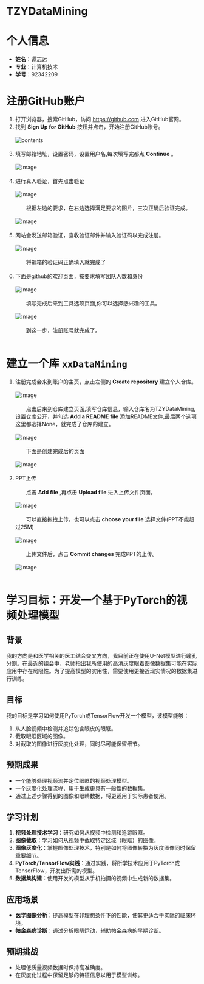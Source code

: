 # TZYDataMining
# 个人信息
- **姓名**：谭志远
- **专业**：计算机技术
- **学号**：92342209
# 注册GitHub账户
1. 打开浏览器，搜索GitHub，访问 https://github.com 进入GitHub官网。
2. 找到 **Sign Up for GitHub** 按钮并点击，开始注册GitHub账号。<br /><br />
![contents](image/signup.png)<br /><br />
3. 填写邮箱地址，设置密码，设置用户名,每次填写完都点 **Continue** 。<br /><br />
![image](image/enroll.png)<br /><br />
4. 进行真人验证，首先点击验证<br /><br />
![image](image/verify.png)<br /><br />
&emsp;&emsp;根据左边的要求，在右边选择满足要求的图片，三次正确后验证完成。<br /><br />
![image](image/people.png)<br /><br />
5. 网站会发送邮箱验证，查收验证邮件并输入验证码以完成注册。<br /><br />
![image](image/yanzheng.png)<br /><br />
&emsp;&emsp;将邮箱的验证码正确填入就完成了<br /><br />
6. 下面是github的欢迎页面，按要求填写团队人数和身份<br /><br />
![image](image/choose.png)<br /><br />
&emsp;&emsp;填写完成后来到工具选项页面,你可以选择感兴趣的工具。<br /><br />
![image](image/tools.png)<br /><br />
&emsp;&emsp;到这一步，注册账号就完成了。<br /><br />
# 建立一个库 `xxDataMining`
1. 注册完成会来到账户的主页，点击左侧的 **Create repository** 建立个人仓库。<br /><br />
![image](image/chuangjian.png)<br /><br />
&emsp;&emsp;点击后来到仓库建立页面,填写仓库信息，输入仓库名为TZYDataMining,设置仓库公开，并勾选 **Add a README file** 添加README文件,最后两个选项这里都选择None，就完成了仓库的建立。<br /><br />
![image](image/cangku.png)<br /><br />
&emsp;&emsp;下面是创建完成后的页面<br /><br />
![image](image/diyicijianwan.png)<br /><br />
2. PPT上传<br /><br />
&emsp;&emsp;点击 **Add file** ,再点击 **Upload file** 进入上传文件页面。<br /><br />
![image](image/upload.png)<br /><br />
&emsp;&emsp;可以直接拖拽上传，也可以点击 **choose your file** 选择文件(PPT不能超过25M)<br /><br />
![image](image/choosefile.png)<br /><br />
&emsp;&emsp;上传文件后，点击 **Commit changes** 完成PPT的上传。<br /><br />
![image](image/wancheng.png)<br /><br />
# 学习目标：开发一个基于PyTorch的视频处理模型

## 背景
我的方向是和医学相关的医工结合交叉方向，我目前正在使用U-Net模型进行瞳孔分割。在最近的组会中，老师指出我所使用的高清灰度眼着图像数据集可能在实际应用中存在局限性。为了提高模型的实用性，需要使用更接近现实情况的数据集进行训练。

## 目标
我的目标是学习如何使用PyTorch或TensorFlow开发一个模型，该模型能够：

1. 从人脸视频中检测并追踪包含眼皮的眼眶。
2. 截取眼眶区域的图像。
3. 对截取的图像进行灰度化处理，同时尽可能保留细节。

## 预期成果
- 一个能够处理视频流并定位眼眶的视频处理模型。
- 一个灰度化处理流程，用于生成更具有一般性的数据集。
- 通过上述步骤得到的图像和眼睛数据，将更适用于实际患者使用。

## 学习计划
1. **视频处理技术学习**：研究如何从视频中检测和追踪眼眶。
2. **图像截取**：学习如何从视频中截取特定区域（眼眶）的图像。
3. **图像灰度化**：掌握图像处理技术，特别是如何将图像转换为灰度图像同时保留重要细节。
4. **PyTorch/TensorFlow实践**：通过实践，将所学技术应用于PyTorch或TensorFlow，开发出所需的模型。
5. **数据集构建**：使用开发的模型从手机拍摄的视频中生成新的数据集。

## 应用场景
- **医学图像分析**：提高模型在非理想条件下的性能，使其更适合于实际的临床环境。
- **帕金森病诊断**：通过分析眼睛运动，辅助帕金森病的早期诊断。

## 预期挑战
- 处理低质量视频数据时保持高准确度。
- 在灰度化过程中保留足够的特征信息以用于模型训练。



